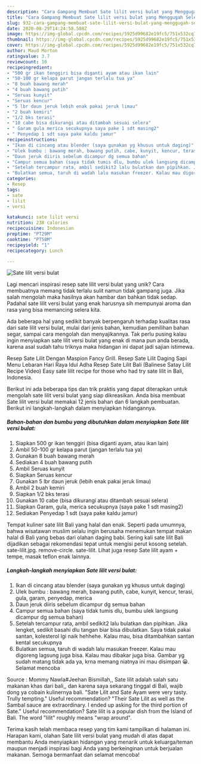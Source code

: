 ```yaml
---
description: "Cara Gampang Membuat Sate lilit versi bulat yang Menggugah Selera"
title: "Cara Gampang Membuat Sate lilit versi bulat yang Menggugah Selera"
slug: 932-cara-gampang-membuat-sate-lilit-versi-bulat-yang-menggugah-selera
date: 2020-08-29T14:24:58.508Z
image: https://img-global.cpcdn.com/recipes/5925d99682e19fc5/751x532cq70/sate-lilit-versi-bulat-foto-resep-utama.jpg
thumbnail: https://img-global.cpcdn.com/recipes/5925d99682e19fc5/751x532cq70/sate-lilit-versi-bulat-foto-resep-utama.jpg
cover: https://img-global.cpcdn.com/recipes/5925d99682e19fc5/751x532cq70/sate-lilit-versi-bulat-foto-resep-utama.jpg
author: Maud Morton
ratingvalue: 3.7
reviewcount: 10
recipeingredient:
- "500 gr ikan tenggiri bisa diganti ayam atau ikan lain"
- "50-100 gr kelapa parut jangan terlalu tua ya"
- "8 buah bawang merah"
- "4 buah bawang putih"
- "Seruas kunyit"
- "Seruas kencur"
- "5 lbr daun jeruk lebih enak pakai jeruk limau"
- "2 buah kemiri"
- "1/2 bks terasi"
- "10 cabe bisa dikurangi atau ditambah sesuai selera"
- " Garam gula merica secukupnya saya pake 1 sdt masing2"
- " Penyedap 1 sdt saya pake kaldu jamur"
recipeinstructions:
- "Ikan di cincang atau blender (saya gunakan yg khusus untuk daging)"
- "Ulek bumbu : bawang merah, bawang putih, cabe, kunyit, kencur, terasi, gula, garam, penyedap, merica"
- "Daun jeruk diiris sebelum dicampur dg semua bahan"
- "Campur semua bahan (saya tidak tumis dlu, bumbu ulek langsung dicampur dg semua bahan)"
- "Setelah tercampur rata, ambil sedikit2 lalu bulatkan dan pipihkan. Jika lengket, sedikit basahi dlu tangan biar bisa dibulatkan. Saya tidak pakai santan, kolesterol lgi naik hehhehe. Kalau mau, bisa ditambahkan santan kental secukupnya"
- "Bulatkan semua, taruh di wadah lalu masukan freezer. Kalau mau digoreng lagsung juga bisa. Kalau mau dibakar juga bisa. Gambar yg sudah matang tidak ada ya, krna memang niatnya ini mau disimpan 😀. Selamat mencoba"
categories:
- Resep
tags:
- sate
- lilit
- versi

katakunci: sate lilit versi 
nutrition: 238 calories
recipecuisine: Indonesian
preptime: "PT29M"
cooktime: "PT58M"
recipeyield: "1"
recipecategory: Lunch

---
```



![Sate lilit versi bulat](https://img-global.cpcdn.com/recipes/5925d99682e19fc5/751x532cq70/sate-lilit-versi-bulat-foto-resep-utama.jpg)

Lagi mencari inspirasi resep sate lilit versi bulat yang unik? Cara membuatnya memang tidak terlalu sulit namun tidak gampang juga. Jika salah mengolah maka hasilnya akan hambar dan bahkan tidak sedap. Padahal sate lilit versi bulat yang enak harusnya sih mempunyai aroma dan rasa yang bisa memancing selera kita.

Ada beberapa hal yang sedikit banyak berpengaruh terhadap kualitas rasa dari sate lilit versi bulat, mulai dari jenis bahan, kemudian pemilihan bahan segar, sampai cara mengolah dan menyajikannya. Tak perlu pusing kalau ingin menyiapkan sate lilit versi bulat yang enak di mana pun anda berada, karena asal sudah tahu triknya maka hidangan ini dapat jadi sajian istimewa.

Resep Sate Lilit Dengan Maspion Fancy Grill. Resep Sate Lilit Daging Sapi Menu Lebaran Hari Raya Idul Adha Resep Sate Lilit Bali (Balinese Satay Lilit Recipe Video) Easy sate lilit recipe for those who had try sate lilit in Bali, Indonesia.


Berikut ini ada beberapa tips dan trik praktis yang dapat diterapkan untuk mengolah sate lilit versi bulat yang siap dikreasikan. Anda bisa membuat Sate lilit versi bulat memakai 12 jenis bahan dan 6 langkah pembuatan. Berikut ini langkah-langkah dalam menyiapkan hidangannya.

<!--inarticleads1-->

##### Bahan-bahan dan bumbu yang dibutuhkan dalam menyiapkan Sate lilit versi bulat:

1. Siapkan 500 gr ikan tenggiri (bisa diganti ayam, atau ikan lain)
1. Ambil 50-100 gr kelapa parut (jangan terlalu tua ya)
1. Gunakan 8 buah bawang merah
1. Sediakan 4 buah bawang putih
1. Ambil Seruas kunyit
1. Siapkan Seruas kencur
1. Gunakan 5 lbr daun jeruk (lebih enak pakai jeruk limau)
1. Ambil 2 buah kemiri
1. Siapkan 1/2 bks terasi
1. Gunakan 10 cabe (bisa dikurangi atau ditambah sesuai selera)
1. Siapkan  Garam, gula, merica secukupnya (saya pake 1 sdt masing2)
1. Sediakan  Penyedap 1 sdt (saya pake kaldu jamur)


Tempat kuliner sate lilit Bali yang halal dan enak. Seperti pada umumnya, bahwa wisatawan muslim selalu ingin berusaha menemukan tempat makan halal di Bali yang bebas dari olahan daging babi. Sering kali sate lilit Bali dijadikan sebagai rekomendasi tepat untuk mengisi perut kosong setelah. sate-lilit.jpg. remove-circle. sate-lilit. Lihat juga resep Sate lilit ayam + tempe, masak teflon enak lainnya. 

<!--inarticleads2-->

##### Langkah-langkah menyiapkan Sate lilit versi bulat:

1. Ikan di cincang atau blender (saya gunakan yg khusus untuk daging)
1. Ulek bumbu : bawang merah, bawang putih, cabe, kunyit, kencur, terasi, gula, garam, penyedap, merica
1. Daun jeruk diiris sebelum dicampur dg semua bahan
1. Campur semua bahan (saya tidak tumis dlu, bumbu ulek langsung dicampur dg semua bahan)
1. Setelah tercampur rata, ambil sedikit2 lalu bulatkan dan pipihkan. Jika lengket, sedikit basahi dlu tangan biar bisa dibulatkan. Saya tidak pakai santan, kolesterol lgi naik hehhehe. Kalau mau, bisa ditambahkan santan kental secukupnya
1. Bulatkan semua, taruh di wadah lalu masukan freezer. Kalau mau digoreng lagsung juga bisa. Kalau mau dibakar juga bisa. Gambar yg sudah matang tidak ada ya, krna memang niatnya ini mau disimpan 😀. Selamat mencoba


Source : Mommy Nawla#Jeehan Bismillah,, Sate lilit adalah salah satu makanan khas dari bali,, dan karena saya sekarang tinggal di Bali, wajib dong ya cobain kulinernya bali. &#34;Sate Lilit and Sate Ayam were very tasty. Trully tempting.&#34; Useful recommendation? &#34;Their Sate Lilit as well as the Sambal sauce are extraordinary. I ended up asking for the third portion of Sate.&#34; Useful recommendation? Sate lilit is a popular dish from the Island of Bali. The word &#34;lilit&#34; roughly means &#34;wrap around&#34;. 

Terima kasih telah membaca resep yang tim kami tampilkan di halaman ini. Harapan kami, olahan Sate lilit versi bulat yang mudah di atas dapat membantu Anda menyiapkan hidangan yang menarik untuk keluarga/teman maupun menjadi inspirasi bagi Anda yang berkeinginan untuk berjualan makanan. Semoga bermanfaat dan selamat mencoba!
